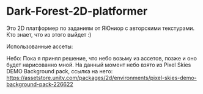 # Dark-Forest-2D-platformer
Это 2D платформер по заданиям от ЯЮниор с авторскими текстурами. Кто знает, что из этого выйдет :)

Использованные ассеты:

Небо: 
Пока я принял решение, что небо возьму из ассетов, позже и оно будет нарисованно мной. 
На данный момент небо взято из Pixel Skies DEMO Background pack, ссылка на него: 
https://assetstore.unity.com/packages/2d/environments/pixel-skies-demo-background-pack-226622
